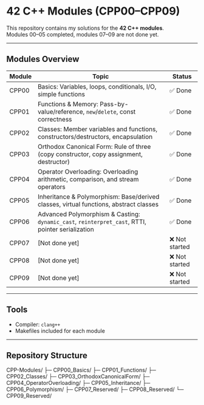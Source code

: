 # 42 C++ Modules (CPP00–CPP09)

This repository contains my solutions for the **42 C++ modules**.  
Modules 00–05 completed, modules 07–09 are not done yet.

---

## Modules Overview

| Module | Topic | Status |
|--------|-------|--------|
| CPP00  | Basics: Variables, loops, conditionals, I/O, simple functions | ✅ Done |
| CPP01  | Functions & Memory: Pass-by-value/reference, `new`/`delete`, const correctness | ✅ Done |
| CPP02  | Classes: Member variables and functions, constructors/destructors, encapsulation | ✅ Done |
| CPP03  | Orthodox Canonical Form: Rule of three (copy constructor, copy assignment, destructor) | ✅ Done |
| CPP04  | Operator Overloading: Overloading arithmetic, comparison, and stream operators | ✅ Done |
| CPP05  | Inheritance & Polymorphism: Base/derived classes, virtual functions, abstract classes | ✅ Done |
| CPP06  | Advanced Polymorphism & Casting: `dynamic_cast`, `reinterpret_cast`, RTTI, pointer serialization | ✅ Done |
| CPP07  | [Not done yet] | ❌ Not started |
| CPP08  | [Not done yet] | ❌ Not started |
| CPP09  | [Not done yet] | ❌ Not started |

---

## Tools
- Compiler: `clang++`  
- Makefiles included for each module  

---

## Repository Structure
CPP-Modules/
├─ CPP00_Basics/
├─ CPP01_Functions/
├─ CPP02_Classes/
├─ CPP03_OrthodoxCanonicalForm/
├─ CPP04_OperatorOverloading/
├─ CPP05_Inheritance/
├─ CPP06_Polymorphism/
├─ CPP07_Reserved/
├─ CPP08_Reserved/
└─ CPP09_Reserved/

